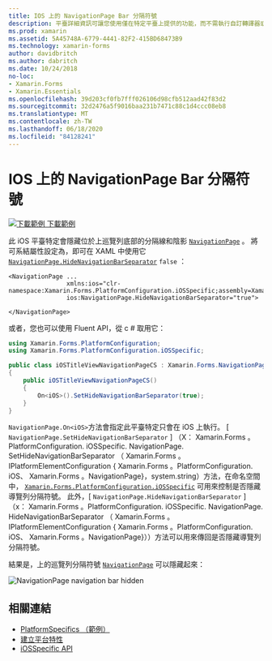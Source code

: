 ```yaml
---
title: IOS 上的 NavigationPage Bar 分隔符號
description: 平臺詳細資訊可讓您使用僅在特定平臺上提供的功能，而不需執行自訂轉譯器或效果。 本文說明如何使用 iOS 平臺特定的來隱藏 NavigationPage 上巡覽列底部的分隔線和陰影。
ms.prod: xamarin
ms.assetid: 5A45748A-6779-4441-82F2-415BD68473B9
ms.technology: xamarin-forms
author: davidbritch
ms.author: dabritch
ms.date: 10/24/2018
no-loc:
- Xamarin.Forms
- Xamarin.Essentials
ms.openlocfilehash: 39d203cf0fb7fff026106d98cfb512aad42f83d2
ms.sourcegitcommit: 32d2476a5f9016baa231b7471c88c1d4ccc08eb8
ms.translationtype: MT
ms.contentlocale: zh-TW
ms.lasthandoff: 06/18/2020
ms.locfileid: "84128241"
---
```

# <a name="navigationpage-bar-separator-on-ios"></a>IOS 上的 NavigationPage Bar 分隔符號

[![下載範例 ](~/media/shared/download.png) 下載範例](https://docs.microsoft.com/samples/xamarin/xamarin-forms-samples/userinterface-platformspecifics)

此 iOS 平臺特定會隱藏位於上巡覽列底部的分隔線和陰影 [`NavigationPage`](xref:Xamarin.Forms.NavigationPage) 。 將可系結屬性設定為，即可在 XAML 中使用它 [`NavigationPage.HideNavigationBarSeparator`](xref:Xamarin.Forms.PlatformConfiguration.iOSSpecific.NavigationPage.HideNavigationBarSeparatorProperty) `false` ：

```xaml
<NavigationPage ...
                xmlns:ios="clr-namespace:Xamarin.Forms.PlatformConfiguration.iOSSpecific;assembly=Xamarin.Forms.Core"
                ios:NavigationPage.HideNavigationBarSeparator="true">

</NavigationPage>
```

或者，您也可以使用 Fluent API，從 c # 取用它：

```csharp
using Xamarin.Forms.PlatformConfiguration;
using Xamarin.Forms.PlatformConfiguration.iOSSpecific;

public class iOSTitleViewNavigationPageCS : Xamarin.Forms.NavigationPage
{
    public iOSTitleViewNavigationPageCS()
    {
        On<iOS>().SetHideNavigationBarSeparator(true);
    }
}
```

`NavigationPage.On<iOS>`方法會指定此平臺特定只會在 iOS 上執行。 [ `NavigationPage.SetHideNavigationBarSeparator` ] （X： Xamarin.Forms 。PlatformConfiguration. iOSSpecific. NavigationPage. SetHideNavigationBarSeparator （ Xamarin.Forms 。IPlatformElementConfiguration { Xamarin.Forms 。PlatformConfiguration. iOS、 Xamarin.Forms 。NavigationPage}，system.string）方法，在命名空間中， [`Xamarin.Forms.PlatformConfiguration.iOSSpecific`](xref:Xamarin.Forms.PlatformConfiguration.iOSSpecific) 可用來控制是否隱藏導覽列分隔符號。 此外，[ `NavigationPage.HideNavigationBarSeparator` ] （x： Xamarin.Forms 。PlatformConfiguration. iOSSpecific. NavigationPage. HideNavigationBarSeparator （ Xamarin.Forms 。IPlatformElementConfiguration { Xamarin.Forms 。PlatformConfiguration. iOS、 Xamarin.Forms 。NavigationPage}））方法可以用來傳回是否隱藏導覽列分隔符號。

結果是，上的巡覽列分隔符號 [`NavigationPage`](xref:Xamarin.Forms.NavigationPage) 可以隱藏起來：

![](navigation-bar-separator-images/navigationpage-hideseparatorbar.png "NavigationPage navigation bar hidden")

## <a name="related-links"></a>相關連結

- [PlatformSpecifics （範例）](https://docs.microsoft.com/samples/xamarin/xamarin-forms-samples/userinterface-platformspecifics)
- [建立平台特性](~/xamarin-forms/platform/platform-specifics/index.md#creating-platform-specifics)
- [iOSSpecific API](xref:Xamarin.Forms.PlatformConfiguration.iOSSpecific)
